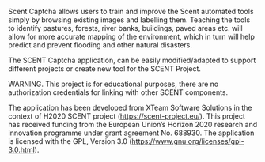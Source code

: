 
Scent Captcha allows users to train and improve the Scent automated tools simply by browsing existing images and labelling them. Teaching the tools to identify pastures, forests, river banks, buildings, paved areas etc. will allow for more accurate mapping of the environment, which in turn will help predict and prevent flooding and other natural disasters.

The SCENT Captcha application, can be easily modified/adapted to support different projects or create new tool for the SCENT Project. 

WARNING. This project is for educational purposes, there are no authorization credentials for linking with other SCENT components.

The application has been developed from XTeam Software Solutions in the context of H2020 SCENT project (https://scent-project.eu/). This project has received funding from the European Union’s Horizon 2020 research and innovation programme under grant agreement No. 688930. The application is licensed with the GPL, Version 3.0 (https://www.gnu.org/licenses/gpl-3.0.html).
